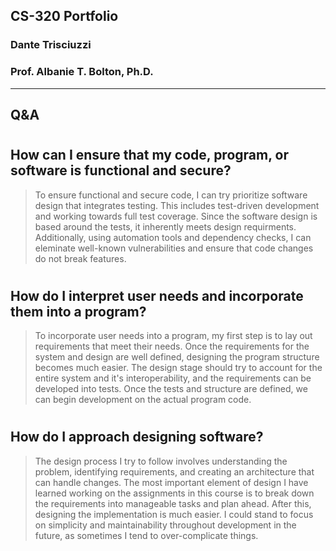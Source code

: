 
## CS-320 Portfolio
### Dante Trisciuzzi
### Prof. Albanie T. Bolton, Ph.D.

---

## Q&A 
# 
## How can I ensure that my code, program, or software is functional and secure?
> To ensure functional and secure code, I can try prioritize software design that integrates testing. This includes test-driven development and working towards full test coverage. Since the software design is based around the tests, it inherently meets design requirments. Additionally, using automation tools and dependency checks, I can eleminate well-known vulnerabilities and ensure that code changes do not break features.
#
## How do I interpret user needs and incorporate them into a program?
> To incorporate user needs into a program, my first step is to lay out requirements that meet their needs. Once the requirements for the system and design are well defined, designing the program structure becomes much easier. The design stage should try to account for the entire system and it's interoperability, and the requirements can be developed into tests. Once the tests and structure are defined, we can begin development on the actual program code.
#
## How do I approach designing software?
> The design process I try to follow involves understanding the problem, identifying requirements, and creating an architecture that can handle changes. The most important element of design I have learned working on the assignments in this course is to break down the requirements into manageable tasks and plan ahead. After this, designing the implementation is much easier. I could stand to focus on simplicity and maintainability throughout development in the future, as sometimes I tend to over-complicate things.
#

